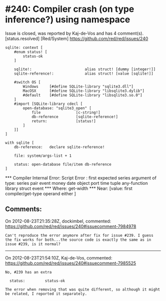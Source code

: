 
#240: Compiler crash (on type inference?) using namespace
================================================================================
Issue is closed, was reported by Kaj-de-Vos and has 4 comment(s).
[status.resolved] [Red/System]
<https://github.com/red/red/issues/240>

```
sqlite: context [
    #enum status! [
        status-ok
    ]

    sqlite!:                        alias struct! [dummy [integer!]]
    sqlite-reference!:              alias struct! [value [sqlite!]]

    #switch OS [
        Windows     [#define SQLite-library "sqlite3.dll"]
        MacOSX      [#define SQLite-library "libsqlite3.dylib"]
        #default    [#define SQLite-library "libsqlite3.so.0"]
    ]
    #import [SQLite-library cdecl [
        open-database: "sqlite3_open" [
            file                [c-string!]
            db-reference        [sqlite-reference!]
            return:             [status!]
        ]
    ]]
]

with sqlite [
    db-reference:   declare sqlite-reference!

    file: system/args-list + 1

    status: open-database file/item db-reference
]
```

**\* Compiler Internal Error: Script Error : first expected series argument of type: series pair event money date object port time tuple any-function library struct event 
**\* Where: get-width 
**\* Near:  [value: first compiler/get-type operand 
either
]



Comments:
--------------------------------------------------------------------------------

On 2012-08-23T21:35:28Z, dockimbel, commented:
<https://github.com/red/red/issues/240#issuecomment-7984978>

    Can't reproduce the error anymore after fix for issue #239. I guess the fix works for both...the source code is exactly the same as in issue #239, is it normal?

--------------------------------------------------------------------------------

On 2012-08-23T21:54:10Z, Kaj-de-Vos, commented:
<https://github.com/red/red/issues/240#issuecomment-7985525>

    No, #239 has an extra
    
      status:         status-ok
    
    The error when removing that was quite different, so although it might be related, I reported it separately.

